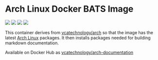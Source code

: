 # Arch Linux Docker BATS Image

[![](https://images.microbadger.com/badges/image/vcatechnology/arch-documentation.svg)](http://microbadger.com/images/vcatechnology/arch-documentation "Image Layers") [![](https://images.microbadger.com/badges/version/vcatechnology/arch-documentation.svg)](http://microbadger.com/images/vcatechnology/arch-documentation "Image Version") [![](https://images.microbadger.com/badges/license/vcatechnology/arch-documentation.svg)](https://microbadger.com/images/vcatechnology/arch-documentation "Image License")  [![](https://images.microbadger.com/badges/commit/vcatechnology/arch-documentation.svg)](https://github.com/vcatechnology/docker-arch-documentation "Image Commit")

This container derives from
[vcatechnology/arch](https://hub.docker.com/r/vcatechnology/arch) so that the
image has the latest [Arch Linux](https://www.archlinux.org/) packages. It then
installs packages needed for building markdown documentation.

Available on Docker Hub as [vcatechnology/arch-documentation](https://hub.docker.com/r/vcatechnology/arch-documentation/)
